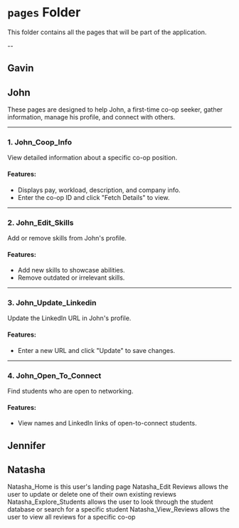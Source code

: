 # `pages` Folder

This folder contains all the pages that will be part of the application. 

--
## **Gavin**


## **John**

These pages are designed to help John, a first-time co-op seeker, gather information, manage his profile, and connect with others.

---

### **1. John_Coop_Info**
View detailed information about a specific co-op position.

#### **Features**:
- Displays pay, workload, description, and company info.
- Enter the co-op ID and click "Fetch Details" to view.

---

### **2. John_Edit_Skills**
Add or remove skills from John's profile.

#### **Features**:
- Add new skills to showcase abilities.
- Remove outdated or irrelevant skills.

---

### **3. John_Update_Linkedin**
Update the LinkedIn URL in John's profile.

#### **Features**:
- Enter a new URL and click "Update" to save changes.

---

### **4. John_Open_To_Connect**
Find students who are open to networking.

#### **Features**:
- View names and LinkedIn links of open-to-connect students.


## **Jennifer**


## **Natasha**
Natasha_Home is this user's landing page
Natasha_Edit Reviews allows the user to update or delete one of their own existing reviews
Natasha_Explore_Students allows the user to look through the student database or search for a specific student
Natasha_View_Reviews allows the user to view all reviews for a specific co-op
